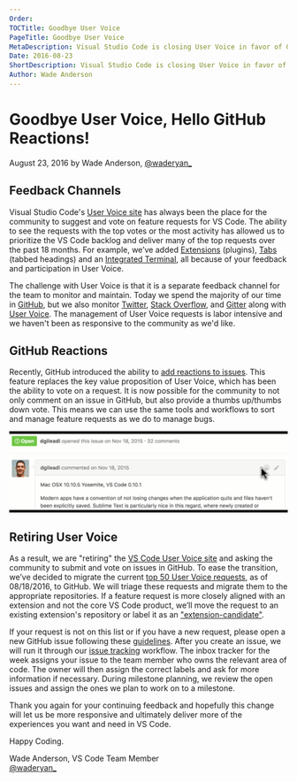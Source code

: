 ```yaml
---
Order:
TOCTitle: Goodbye User Voice
PageTitle: Goodbye User Voice
MetaDescription: Visual Studio Code is closing User Voice in favor of GitHub reactions.
Date: 2016-08-23
ShortDescription: Visual Studio Code is closing User Voice in favor of GitHub reactions.
Author: Wade Anderson
---
```


# Goodbye User Voice, Hello GitHub Reactions!

August 23, 2016 by Wade Anderson, [@waderyan_](https://twitter.com/waderyan_)

## Feedback Channels

Visual Studio Code's [User Voice site](https://visualstudio.uservoice.com/forums/293070-visual-studio-code) has always been the place for the community to suggest and vote on feature requests for VS Code. The ability to see the requests with the top votes or the most activity has allowed us to prioritize the VS Code backlog and deliver many of the top requests over the past 18 months. For example, we’ve added [Extensions](https://visualstudio.uservoice.com/forums/293070-visual-studio-code/suggestions/9181439-plugins) (plugins), [Tabs](https://visualstudio.uservoice.com/forums/293070-visual-studio-code/suggestions/7752519-implement-tabs) (tabbed headings) and an [Integrated Terminal](https://visualstudio.uservoice.com/forums/293070-visual-studio-code/suggestions/7752357-integrated-terminal), all because of your feedback and participation in User Voice.

The challenge with User Voice is that it is a separate feedback channel for the team to monitor and maintain. Today we spend the majority of our time in [GitHub](https://github.com/Microsoft/vscode), but we also monitor [Twitter](https://twitter.com/code), [Stack Overflow](https://stackoverflow.com/questions/tagged/vscode), and [Gitter](https://gitter.im/Microsoft/vscode) along with [User Voice](https://visualstudio.uservoice.com/forums/293070-visual-studio-code). The management of User Voice requests is labor intensive and we haven't been as responsive to the community as we'd like.

## GitHub Reactions

Recently, GitHub introduced the ability to [add reactions to issues](https://github.com/blog/2119-add-reactions-to-pull-requests-issues-and-comments). This feature replaces the key value proposition of User Voice, which has been the ability to vote on a request. It is now possible for the community to not only comment on an issue in GitHub, but also provide a thumbs up/thumbs down vote. This means we can use the same tools and workflows to sort and manage feature requests as we do to manage bugs.

![github reactions animation](github_reaction.gif)

## Retiring User Voice

As a result, we are "retiring" the [VS Code User Voice site](https://visualstudio.uservoice.com/forums/293070-visual-studio-code) and asking the community to submit and vote on issues in GitHub.  To ease the transition, we’ve decided to migrate the current [top 50 User Voice requests](https://github.com/Microsoft/vscode/issues/10715), as of 08/18/2016, to GitHub. We will triage these requests and migrate them to the appropriate repositories. If a feature request is more closely aligned with an extension and not the core VS Code product, we’ll move the request to an existing extension's repository or label it as an ["extension-candidate"](https://github.com/Microsoft/vscode/labels/extension-candidate).

If your request is not on this list or if you have a new request, please open a new GitHub issue following these [guidelines](https://github.com/Microsoft/vscode/blob/master/CONTRIBUTING.md). After you create an issue, we will run it through our [issue tracking](https://github.com/Microsoft/vscode/wiki/Issue-Tracking) workflow. The inbox tracker for the week assigns your issue to the team member who owns the relevant area of code. The owner will then assign the correct labels and ask for more information if necessary. During milestone planning, we review the open issues and assign the ones we plan to work on to a milestone.

Thank you again for your continuing feedback and hopefully this change will let us be more responsive and ultimately deliver more of the experiences you want and need in VS Code.

Happy Coding.

Wade Anderson, VS Code Team Member <br>
[@waderyan_](https://twitter.com/waderyan_)

